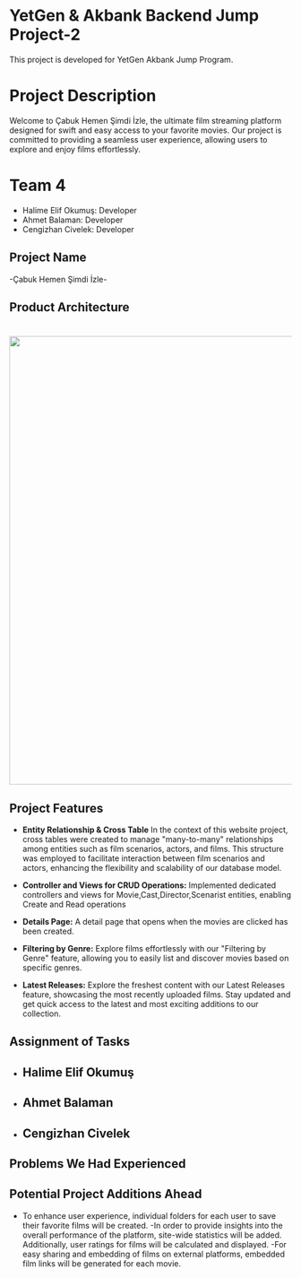 # YetGen & Akbank Backend Jump Project-2
This project is developed for YetGen Akbank Jump Program.

# Project Description
Welcome to Çabuk Hemen Şimdi İzle, the ultimate film streaming platform designed for swift and easy access to your favorite movies. Our project is committed to providing a seamless user experience, allowing users to explore and enjoy films effortlessly.

# **Team 4**
- Halime Elif Okumuş: Developer
- Ahmet Balaman: Developer
- Cengizhan Civelek: Developer


## Project Name
-Çabuk Hemen Şimdi İzle-

## Product Architecture 
<h1>
 <div id="header" align="center"> 
 <img src="https://cdn.discordapp.com/attachments/713714159589654598/1187378402395684953/image.png?ex=6596ab4f&is=6584364f&hm=0aff8488d8cf39637f01f09d2501fdb4316cb8a260b6ff0c6206ae302e9114da&" width="800px"/> 
 </h1>
 
## Project Features
-	**Entity Relationship & Cross Table**
 In the context of this website project, cross tables were created to manage "many-to-many" relationships among entities such as film scenarios, actors, and films. This structure was employed to facilitate interaction between film scenarios and actors, enhancing the flexibility and scalability of our database model.
 	
-	**Controller and Views for CRUD Operations:**
  Implemented dedicated controllers and views for Movie,Cast,Director,Scenarist entities, enabling Create and Read operations
 	
- **Details Page:**
   A detail page that opens when the movies are clicked has been created.

- **Filtering by Genre:**
  Explore films effortlessly with our "Filtering by Genre" feature, allowing you to easily list and discover movies based on specific genres.

- **Latest Releases:**
  Explore the freshest content with our Latest Releases feature, showcasing the most recently uploaded films. Stay updated and get quick access to the latest and most exciting additions to our collection.
 
  
## Assignment of Tasks
- **Halime Elif Okumuş**
   -
- **Ahmet Balaman**
   -
- **Cengizhan Civelek**
   -

## Problems We Had Experienced


## Potential Project Additions Ahead
- To enhance user experience, individual folders for each user to save their favorite films will be created.
-In order to provide insights into the overall performance of the platform, site-wide statistics will be added. Additionally, user ratings for films will be calculated and displayed.
-For easy sharing and embedding of films on external platforms, embedded film links will be generated for each movie.

   


